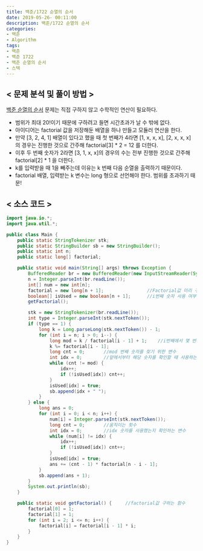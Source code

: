 ```yaml
---
title: 백준/1722 순열의 순서
date: 2019-05-26- 00:11:00
description: 백준/1722 순열의 순서
categories:
- 백준
- Algorithm
tags:
- 백준
- 백준 1722
- 백준 순열의 순서
- 스텍
---
```

## < 문제 분석 및 풀이 방법 >

[백준 순열의 순서](https://www.acmicpc.net/problem/1722) 문제는 직접 구하지 않고 수학적인 연산이 필요하다.

- 범위가 최대 20!이기 때문에 구하려고 들면 시간초과가 날 수 밖에 없다.
- 아이디어는 factorial 값을 저장해둔 배열을 하나 만들고 모듈러 연산을 한다.
- 만약 [3, 2, 4, 1] 배열이 있다고 했을 때 첫 번째가 4라면 [1, x, x, x], [2, x, x, x] 의 경우는 진행한 것으로 간주해 factorial[3] * 2 = 12 를 더한다.
- 이후 두 번째 숫자가 2라면 [3, 1, x, x]의 경우의 수는 전부 진행한 것으로 간주해 factorial[2] * 1 을 더한다.
- k를 입력받을 때 1을 빼주는데 이유는 k 번째 다음 순열을 출력하기 때문이다.
- factorial 배열, 입력받는 k 변수는 long 형으로 선언해야 한다. 범위를 초과하기 때문!

## < 소스 코드 >

~~~java
import java.io.*;
import java.util.*;

public class Main {
    public static StringTokenizer stk;
    public static StringBuilder sb = new StringBuilder();
    public static int n;
    public static long[] factorial;

    public static void main(String[] args) throws Exception {
        BufferedReader br = new BufferedReader(new InputStreamReader(System.in));
        n = Integer.parseInt(br.readLine());
        int[] num = new int[n];
        factorial = new long[n + 1];                //Factorial값 미리 구해서 저장
        boolean[] isUsed = new boolean[n + 1];      //i번째 숫자 사용 여부
        getFactorial();

        stk = new StringTokenizer(br.readLine());
        int type = Integer.parseInt(stk.nextToken());
        if (type == 1) {
            long k = Long.parseLong(stk.nextToken()) - 1;
            for (int i = n; i > 0; i--) {
                long mod = k / factorial[i - 1] + 1;    //i번째에서 몇 번째 숫자를 선택할 지 구한다
                k %= factorial[i - 1];
                long cnt = 0;       //mod 번째 숫자를 찾기 위한 변수
                int idx = 0;        //앞에서부터 해당 숫자를 확인할 때 사용하는 변수
                while (cnt != mod) {
                    idx++;
                    if (!isUsed[idx]) cnt++;
                }
                isUsed[idx] = true;
                sb.append(idx + " ");
            }
        } else {
            long ans = 0;
            for (int i = 0; i < n; i++) {
                num[i] = Integer.parseInt(stk.nextToken());
                long cnt = 0;       //움직이는 횟수
                int idx = 0;        //idx 숫자를 사용했는지 확인하는 변수
                while (num[i] != idx) {
                    idx++;
                    if (!isUsed[idx]) cnt++;
                }
                isUsed[idx] = true;
                ans += (cnt - 1) * factorial[n - i - 1];
            }
            sb.append(ans + 1);
        }
        System.out.println(sb);
    }

    public static void getFactorial() {     //factorial값 구하는 함수
        factorial[0] = 1;
        factorial[1] = 1;
        for (int i = 2; i <= n; i++) {
            factorial[i] = factorial[i - 1] * i;
        }
    }
}
~~~